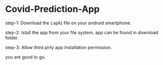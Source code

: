 # Covid-Prediction-App

step-1: Download the (.apk) file on your android smartphone.

step-2: Istall the app from your file system. app can be found in download folder. 

step-3: Allow third pirty app installation permission.

you are good to go.

